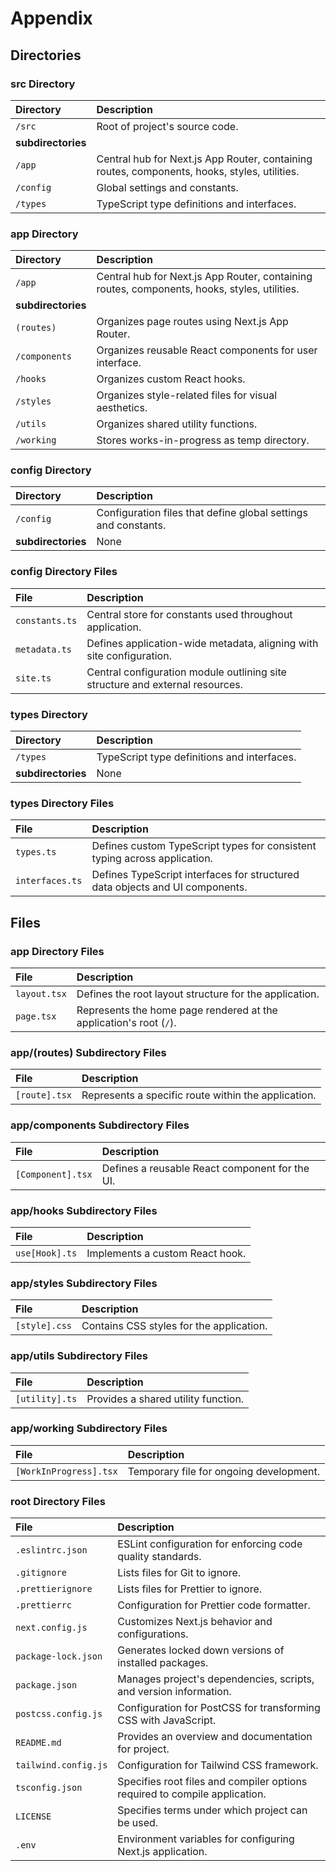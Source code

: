 # Appendix

## Directories

### src Directory

| **Directory**      | **Description**                                                                              |
| :----------------- | :------------------------------------------------------------------------------------------- |
| `/src`             | Root of project's source code.                                                               |
| **subdirectories** |                                                                                              |
| `/app`             | Central hub for Next.js App Router, containing routes, components, hooks, styles, utilities. |
| `/config`          | Global settings and constants.                                                               |
| `/types`           | TypeScript type definitions and interfaces.                                                  |

### app Directory

| **Directory**      | **Description**                                                                              |
| :----------------- | :------------------------------------------------------------------------------------------- |
| `/app`             | Central hub for Next.js App Router, containing routes, components, hooks, styles, utilities. |
| **subdirectories** |                                                                                              |
| `(routes)`         | Organizes page routes using Next.js App Router.                                              |
| `/components`      | Organizes reusable React components for user interface.                                      |
| `/hooks`           | Organizes custom React hooks.                                                                |
| `/styles`          | Organizes style-related files for visual aesthetics.                                         |
| `/utils`           | Organizes shared utility functions.                                                          |
| `/working`         | Stores works-in-progress as temp directory.                                                  |

### config Directory

| **Directory**      | **Description**                                                |
| :----------------- | :------------------------------------------------------------- |
| `/config`          | Configuration files that define global settings and constants. |
| **subdirectories** | None                                                           |

### config Directory Files

| **File**       | **Description**                                                               |
| :------------- | :---------------------------------------------------------------------------- |
| `constants.ts` | Central store for constants used throughout application.                      |
| `metadata.ts`  | Defines application-wide metadata, aligning with site configuration.          |
| `site.ts`      | Central configuration module outlining site structure and external resources. |

### types Directory

| **Directory**      | **Description**                             |
| :----------------- | :------------------------------------------ |
| `/types`           | TypeScript type definitions and interfaces. |
| **subdirectories** | None                                        |

### types Directory Files

| **File**        | **Description**                                                              |
| :-------------- | :--------------------------------------------------------------------------- |
| `types.ts`      | Defines custom TypeScript types for consistent typing across application.    |
| `interfaces.ts` | Defines TypeScript interfaces for structured data objects and UI components. |

## Files

### app Directory Files

| **File**     | **Description**                                                    |
| :----------- | :----------------------------------------------------------------- |
| `layout.tsx` | Defines the root layout structure for the application.             |
| `page.tsx`   | Represents the home page rendered at the application's root (`/`). |

### app/(routes) Subdirectory Files

| **File**      | **Description**                                     |
| :------------ | :-------------------------------------------------- |
| `[route].tsx` | Represents a specific route within the application. |

### app/components Subdirectory Files

| **File**          | **Description**                                |
| :---------------- | :--------------------------------------------- |
| `[Component].tsx` | Defines a reusable React component for the UI. |

### app/hooks Subdirectory Files

| **File**       | **Description**                 |
| :------------- | :------------------------------ |
| `use[Hook].ts` | Implements a custom React hook. |

### app/styles Subdirectory Files

| **File**      | **Description**                          |
| :------------ | :--------------------------------------- |
| `[style].css` | Contains CSS styles for the application. |

### app/utils Subdirectory Files

| **File**       | **Description**                     |
| :------------- | :---------------------------------- |
| `[utility].ts` | Provides a shared utility function. |

### app/working Subdirectory Files

| **File**               | **Description**                         |
| :--------------------- | :-------------------------------------- |
| `[WorkInProgress].tsx` | Temporary file for ongoing development. |

### root Directory Files

| **File**             | **Description**                                                            |
| :------------------- | :------------------------------------------------------------------------- |
| `.eslintrc.json`     | ESLint configuration for enforcing code quality standards.                 |
| `.gitignore`         | Lists files for Git to ignore.                                             |
| `.prettierignore`    | Lists files for Prettier to ignore.                                        |
| `.prettierrc`        | Configuration for Prettier code formatter.                                 |
| `next.config.js`     | Customizes Next.js behavior and configurations.                            |
| `package-lock.json`  | Generates locked down versions of installed packages.                      |
| `package.json`       | Manages project's dependencies, scripts, and version information.          |
| `postcss.config.js`  | Configuration for PostCSS for transforming CSS with JavaScript.            |
| `README.md`          | Provides an overview and documentation for project.                        |
| `tailwind.config.js` | Configuration for Tailwind CSS framework.                                  |
| `tsconfig.json`      | Specifies root files and compiler options required to compile application. |
| `LICENSE`            | Specifies terms under which project can be used.                           |
| `.env`               | Environment variables for configuring Next.js application.                 |
